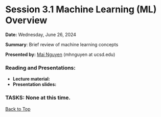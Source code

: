 # Session 3.1 Machine Learning (ML) Overview 

**Date:** Wednesday, June 26, 2024

**Summary**: Brief review of machine learning concepts

**Presented by:** [Mai Nguyen](https://www.sdsc.edu/research/researcher_spotlight/nguyen_mai.html) (mhnguyen at ucsd.edu) 

### Reading and Presentations:
* **Lecture material:**
* **Presentation slides:**
### TASKS: None at this time.

[Back to Top](#top)
